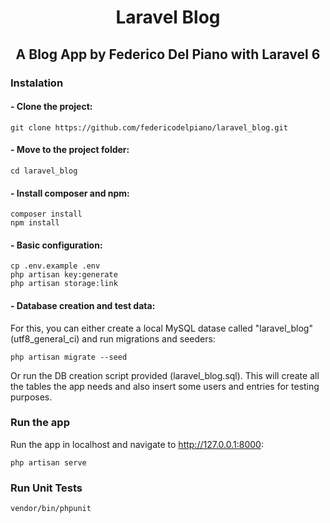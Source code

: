 <h1 align="center">Laravel Blog</h1>

<h2 align="center">A Blog App by Federico Del Piano with Laravel 6</h2>

### Instalation

#### - Clone the project:
```
git clone https://github.com/federicodelpiano/laravel_blog.git
```

#### - Move to the project folder:
```
cd laravel_blog
```

#### - Install composer and npm:
```
composer install
npm install
```

#### - Basic configuration:
```
cp .env.example .env
php artisan key:generate
php artisan storage:link
```

#### - Database creation and test data:
For this, you can either create a local MySQL datase called "laravel_blog" (utf8_general_ci) and run migrations and seeders:
```
php artisan migrate --seed
```

Or run the DB creation script provided (laravel_blog.sql). This will create all the tables the app needs and also insert some users and entries for testing purposes.


### Run the app
Run the app in localhost and navigate to http://127.0.0.1:8000:
```
php artisan serve
```

### Run Unit Tests
```
vendor/bin/phpunit
```